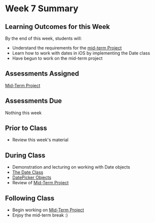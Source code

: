 # Week 7 Summary

## Learning Outcomes for this Week

By the end of this week, students will:

- Understand the requirements for the [mid-term Project](/assessments/projects/mid-term.md)
- Learn how to work with dates in iOS by implementing the Date class
- Have begun to work on the mid-term project

## Assessments Assigned

[Mid-Term Project](/assessments/projects/mid-term.md)

## Assessments Due

Nothing this week

## Prior to Class

- Review this week's material

## During Class

- Demonstration and lecturing on working with Date objects
- [The Date Class](./date-class.md)
- [DatePicker Objects](./date-picker.md)
- Review of [Mid-Term Project](/assessments/projects/mid-term.md)

## Following Class

- Begin working on [Mid-Term Project](/assessments/projects/mid-term.md)
- Enjoy the mid-term break :)
